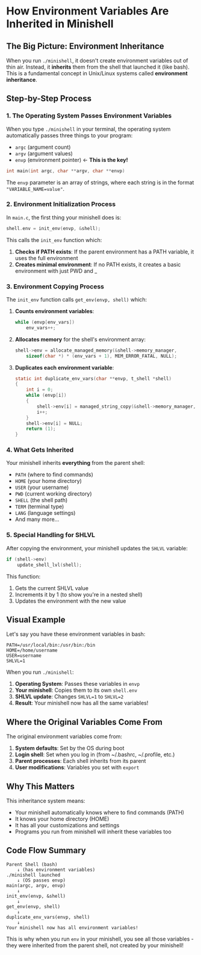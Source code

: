 # How Environment Variables Are Inherited in Minishell

## The Big Picture: Environment Inheritance

When you run `./minishell`, it doesn't create environment variables out of thin air. Instead, it **inherits** them from the shell that launched it (like bash). This is a fundamental concept in Unix/Linux systems called **environment inheritance**.

## Step-by-Step Process

### 1. The Operating System Passes Environment Variables

When you type `./minishell` in your terminal, the operating system automatically passes three things to your program:
- `argc` (argument count)
- `argv` (argument values)  
- `envp` (environment pointer) ← **This is the key!**

```c
int main(int argc, char **argv, char **envp)
```

The `envp` parameter is an array of strings, where each string is in the format `"VARIABLE_NAME=value"`.

### 2. Environment Initialization Process

In `main.c`, the first thing your minishell does is:

```c
shell.env = init_env(envp, &shell);
```

This calls the `init_env` function which:

1. **Checks if PATH exists**: If the parent environment has a PATH variable, it uses the full environment
2. **Creates minimal environment**: If no PATH exists, it creates a basic environment with just PWD and _

### 3. Environment Copying Process

The `init_env` function calls `get_env(envp, shell)` which:

1. **Counts environment variables**:
   ```c
   while (envp[env_vars])
       env_vars++;
   ```

2. **Allocates memory** for the shell's environment array:
   ```c
   shell->env = allocate_managed_memory(&shell->memory_manager, 
       sizeof(char *) * (env_vars + 1), MEM_ERROR_FATAL, NULL);
   ```

3. **Duplicates each environment variable**:
   ```c
   static int duplicate_env_vars(char **envp, t_shell *shell)
   {
       int i = 0;
       while (envp[i])
       {
           shell->env[i] = managed_string_copy(&shell->memory_manager, envp[i]);
           i++;
       }
       shell->env[i] = NULL;
       return (1);
   }
   ```

### 4. What Gets Inherited

Your minishell inherits **everything** from the parent shell:
- `PATH` (where to find commands)
- `HOME` (your home directory)
- `USER` (your username)
- `PWD` (current working directory)
- `SHELL` (the shell path)
- `TERM` (terminal type)
- `LANG` (language settings)
- And many more...

### 5. Special Handling for SHLVL

After copying the environment, your minishell updates the `SHLVL` variable:

```c
if (shell->env)
    update_shell_lvl(shell);
```

This function:
1. Gets the current SHLVL value
2. Increments it by 1 (to show you're in a nested shell)
3. Updates the environment with the new value

## Visual Example

Let's say you have these environment variables in bash:
```
PATH=/usr/local/bin:/usr/bin:/bin
HOME=/home/username
USER=username
SHLVL=1
```

When you run `./minishell`:

1. **Operating System**: Passes these variables in `envp`
2. **Your minishell**: Copies them to its own `shell.env`
3. **SHLVL update**: Changes `SHLVL=1` to `SHLVL=2`
4. **Result**: Your minishell now has all the same variables!

## Where the Original Variables Come From

The original environment variables come from:

1. **System defaults**: Set by the OS during boot
2. **Login shell**: Set when you log in (from ~/.bashrc, ~/.profile, etc.)
3. **Parent processes**: Each shell inherits from its parent
4. **User modifications**: Variables you set with `export`

## Why This Matters

This inheritance system means:
- Your minishell automatically knows where to find commands (PATH)
- It knows your home directory (HOME)
- It has all your customizations and settings
- Programs you run from minishell will inherit these variables too

## Code Flow Summary

```
Parent Shell (bash)
    ↓ (has environment variables)
./minishell launched
    ↓ (OS passes envp)
main(argc, argv, envp)
    ↓
init_env(envp, &shell)
    ↓
get_env(envp, shell)
    ↓
duplicate_env_vars(envp, shell)
    ↓
Your minishell now has all environment variables!
```

This is why when you run `env` in your minishell, you see all those variables - they were inherited from the parent shell, not created by your minishell!
